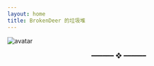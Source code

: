 ```yaml
---
layout: home
title: BrokenDeer 的垃圾堆
---
```

<img src="/catppuccin-cat-footer.png" alt="avatar" />
<div style="text-align: center; margin-top: 1rem">━━━━━━ ❖ ━━━━━━</div>
<PostsList />
